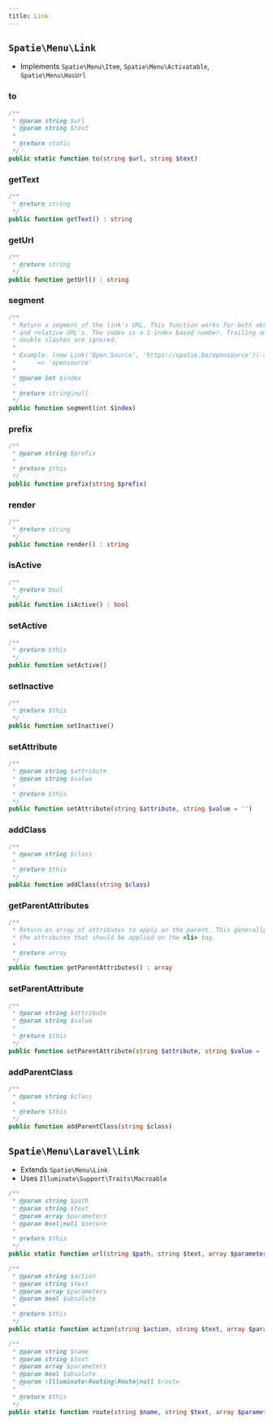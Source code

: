 ```yaml
---
title: Link
---
```


## `Spatie\Menu\Link`

- Implements `Spatie\Menu\Item`, `Spatie\Menu\Activatable`, `Spatie\Menu\HasUrl`


### to

```php
/**
 * @param string $url
 * @param string $text
 *
 * @return static
 */
public static function to(string $url, string $text)
```

### getText

```php
/**
 * @return string
 */
public function getText() : string
```

### getUrl

```php
/**
 * @return string
 */
public function getUrl() : string
```

### segment

```php
/**
 * Return a segment of the link's URL. This function works for both absolute 
 * and relative URL's. The index is a 1-index based number. Trailing and 
 * double slashes are ignored.
 *
 * Example: (new Link('Open Source', 'https://spatie.be/opensource'))->segment(1) 
 *      => 'opensource'
 *
 * @param int $index
 *
 * @return string|null
 */
public function segment(int $index)
```

### prefix

```php
/**
 * @param string $prefix
 *
 * @return $this
 */
public function prefix(string $prefix)
```

### render

```php
/**
 * @return string
 */
public function render() : string
```

### isActive

```php
/**
 * @return bool
 */
public function isActive() : bool
```

### setActive

```php
/**
 * @return $this
 */
public function setActive()
```

### setInactive

```php
/**
 * @return $this
 */
public function setInactive()
```

### setAttribute

```php
/**
 * @param string $attribute
 * @param string $value
 *
 * @return $this
 */
public function setAttribute(string $attribute, string $value = '')
```

### addClass

```php
/**
 * @param string $class
 *
 * @return $this
 */
public function addClass(string $class)
```

### getParentAttributes

```php
/**
 * Return an array of attributes to apply on the parent. This generally means 
 * the attributes that should be applied on the <li> tag.
 *
 * @return array
 */
public function getParentAttributes() : array
```

### setParentAttribute

```php
/**
 * @param string $attribute
 * @param string $value
 *
 * @return $this
 */
public function setParentAttribute(string $attribute, string $value = '')
```

### addParentClass

```php
/**
 * @param string $class
 *
 * @return $this
 */
public function addParentClass(string $class)
```

## `Spatie\Menu\Laravel\Link`

- Extends `Spatie\Menu\Link`
- Uses `Illuminate\Support\Traits\Macroable`

```php
/**
 * @param string $path
 * @param string $text
 * @param array $parameters
 * @param bool|null $secure
 *
 * @return $this
 */
public static function url(string $path, string $text, array $parameters = [], $secure = null)
```

```php
/**
 * @param string $action
 * @param string $text
 * @param array $parameters
 * @param bool $absolute
 *
 * @return $this
 */
public static function action(string $action, string $text, array $parameters = [], bool $absolute = true)
```

```php
/**
 * @param string $name
 * @param string $text
 * @param array $parameters
 * @param bool $absolute
 * @param \Illuminate\Routing\Route|null $route
 *
 * @return $this
 */
public static function route(string $name, string $text, array $parameters = [], $absolute = true, $route = null)
```
